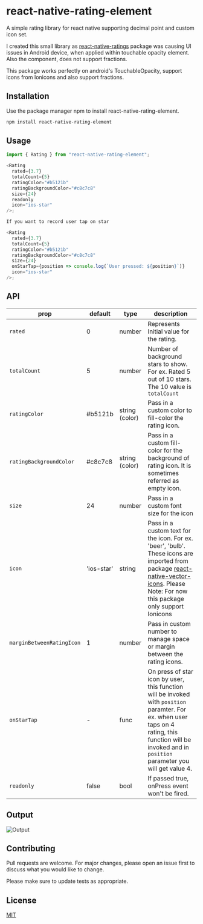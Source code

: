 # react-native-rating-element

A simple rating library for react native supporting decimal point and custom icon set.

I created this small library as [react-native-ratings](https://github.com/Monte9/react-native-ratings) package was causing UI issues in Android device, when applied within touchable opacity element.
Also the <AirbnbRating /> component, does not support fractions.

This package works perfectly on android's TouchableOpacity, support icons from Ionicons and also support fractions.

## Installation

Use the package manager npm to install react-native-rating-element.

```bash
npm install react-native-rating-element
```

## Usage

```javascript
import { Rating } from "react-native-rating-element";

<Rating
  rated={3.7}
  totalCount={5}
  ratingColor="#b5121b"
  ratingBackgroundColor="#c8c7c8"
  size={24}
  readonly
  icon="ios-star"
/>;

If you want to record user tap on star

<Rating
  rated={3.7}
  totalCount={5}
  ratingColor="#b5121b"
  ratingBackgroundColor="#c8c7c8"
  size={24}
  onStarTap={position => console.log(`User pressed: ${position}`)}
  icon="ios-star"
/>;


```

## API

| prop                      | default    | type           | description                                                                                                                                                                                                                                  |
| ------------------------- | ---------- | -------------- | -------------------------------------------------------------------------------------------------------------------------------------------------------------------------------------------------------------------------------------------- |
| `rated`                   | 0          | number         | Represents Initial value for the rating.                                                                                                                                                                                                     |
| `totalCount`              | 5          | number         | Number of background stars to show. For ex. Rated 5 out of 10 stars. The 10 value is `totalCount`                                                                                                                                            |
| `ratingColor`             | #b5121b    | string (color) | Pass in a custom color to fill-color the rating icon.                                                                                                                                                                                        |
| `ratingBackgroundColor`   | #c8c7c8    | string (color) | Pass in a custom fill-color for the background of rating icon. It is sometimes referred as empty icon.                                                                                                                                       |
| `size`                    | 24         | number         | Pass in a custom font size for the icon                                                                                                                                                                                                      |
| `icon`                    | 'ios-star' | string         | Pass in a custom text for the icon. For ex. 'beer', 'bulb'. These icons are imported from package [react-native-vector-icons](https://oblador.github.io/react-native-vector-icons/). Please Note: For now this package only support Ionicons |
| `marginBetweenRatingIcon` | 1          | number         | Pass in custom number to manage space or margin between the rating icons.                                                                                                                                                                    |
| `onStarTap`               | -          | func           | On press of star icon by user, this function will be invoked with `position` paramter. For ex. when user taps on 4 rating, this function will be invoked and in `position` parameter you will get value 4.                                   |
| `readonly`                | false      | bool           | If passed true, onPress event won't be fired.                                                                                                                                                                                                |

## Output

![Output](https://i.ibb.co/R7f680V/output.png)

## Contributing

Pull requests are welcome. For major changes, please open an issue first to discuss what you would like to change.

Please make sure to update tests as appropriate.

## License

[MIT](https://choosealicense.com/licenses/mit/)
